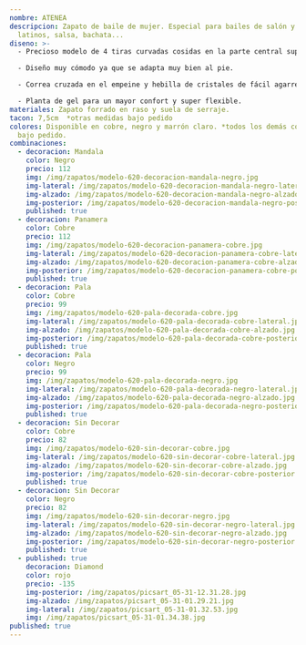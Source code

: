 ```yaml
---
nombre: ATENEA
descripcion: Zapato de baile de mujer. Especial para bailes de salón y bailes
  latinos, salsa, bachata...
diseno: >-
  - Precioso modelo de 4 tiras curvadas cosidas en la parte central superior.

  - Diseño muy cómodo ya que se adapta muy bien al pie.

  - Correa cruzada en el empeine y hebilla de cristales de fácil agarre para no tener que desabrocharla.

  - Planta de gel para un mayor confort y super flexible.
materiales: Zapato forrado en raso y suela de serraje.
tacon: 7,5cm  *otras medidas bajo pedido
colores: Disponible en cobre, negro y marrón claro. *todos los demás colores
  bajo pedido.
combinaciones:
  - decoracion: Mandala
    color: Negro
    precio: 112
    img: /img/zapatos/modelo-620-decoracion-mandala-negro.jpg
    img-lateral: /img/zapatos/modelo-620-decoracion-mandala-negro-lateral.jpg
    img-alzado: /img/zapatos/modelo-620-decoracion-mandala-negro-alzado.jpg
    img-posterior: /img/zapatos/modelo-620-decoracion-mandala-negro-posterior.jpg
    published: true
  - decoracion: Panamera
    color: Cobre
    precio: 112
    img: /img/zapatos/modelo-620-decoracion-panamera-cobre.jpg
    img-lateral: /img/zapatos/modelo-620-decoracion-panamera-cobre-lateral.jpg
    img-alzado: /img/zapatos/modelo-620-decoracion-panamera-cobre-alzado.jpg
    img-posterior: /img/zapatos/modelo-620-decoracion-panamera-cobre-posterior.jpg
    published: true
  - decoracion: Pala
    color: Cobre
    precio: 99
    img: /img/zapatos/modelo-620-pala-decorada-cobre.jpg
    img-lateral: /img/zapatos/modelo-620-pala-decorada-cobre-lateral.jpg
    img-alzado: /img/zapatos/modelo-620-pala-decorada-cobre-alzado.jpg
    img-posterior: /img/zapatos/modelo-620-pala-decorada-cobre-posterior.jpg
    published: true
  - decoracion: Pala
    color: Negro
    precio: 99
    img: /img/zapatos/modelo-620-pala-decorada-negro.jpg
    img-lateral: /img/zapatos/modelo-620-pala-decorada-negro-lateral.jpg
    img-alzado: /img/zapatos/modelo-620-pala-decorada-negro-alzado.jpg
    img-posterior: /img/zapatos/modelo-620-pala-decorada-negro-posterior.jpg
    published: true
  - decoracion: Sin Decorar
    color: Cobre
    precio: 82
    img: /img/zapatos/modelo-620-sin-decorar-cobre.jpg
    img-lateral: /img/zapatos/modelo-620-sin-decorar-cobre-lateral.jpg
    img-alzado: /img/zapatos/modelo-620-sin-decorar-cobre-alzado.jpg
    img-posterior: /img/zapatos/modelo-620-sin-decorar-cobre-posterior.jpg
    published: true
  - decoracion: Sin Decorar
    color: Negro
    precio: 82
    img: /img/zapatos/modelo-620-sin-decorar-negro.jpg
    img-lateral: /img/zapatos/modelo-620-sin-decorar-negro-lateral.jpg
    img-alzado: /img/zapatos/modelo-620-sin-decorar-negro-alzado.jpg
    img-posterior: /img/zapatos/modelo-620-sin-decorar-negro-posterior.jpg
    published: true
  - published: true
    decoracion: Diamond
    color: rojo
    precio: -135
    img-posterior: /img/zapatos/picsart_05-31-12.31.28.jpg
    img-alzado: /img/zapatos/picsart_05-31-01.29.21.jpg
    img-lateral: /img/zapatos/picsart_05-31-01.32.53.jpg
    img: /img/zapatos/picsart_05-31-01.34.38.jpg
published: true
---
```

